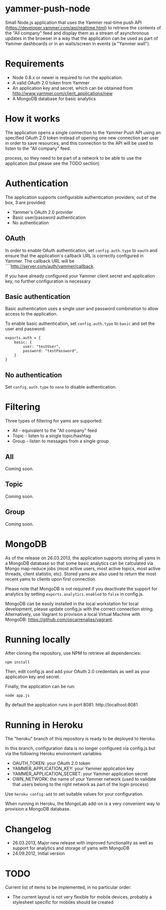 yammer-push-node
================

Small Node.js application that uses the Yammer real-time push API (https://developer.yammer.com/api/realtime.html) to retrieve the contents of the "All company" feed and display them as a stream of asynchronous updates in the browser in a way that the application can be used as part of Yammer dashboards or in an walls/screen in events (a "Yammer wall").

Requirements
============
* Node 0.8.x or newer is required to run the application.
* A valid OAuth 2.0 token from Yammer
* An application key and secret, which can be obtained from http://www.yammer.com/client_applications/new
* A MongoDB database for basic analytics

How it works
============
The application opens a single connection to the Yammer Push API using an specified OAuth 2.0 token instead of opening one new connection per user in order to save resources, and this connection to the API will be used to listen to the "All company" feed. 



 process, so they need to be part of a network to be able to use the application (but please see the TODO section)

Authentication
==============
The application supports configurable authentication providers; out of the box, 3 are provided:

* Yammer's OAuth 2.0 provider
* Basic user/password authentication
* No authentication

OAuth
-----
In order to enable OAuth authentication, set ```config.auth.type``` to ```oauth``` and ensure that the application's callback URL is correctly configured in Yammer. The callback URL will be ````http://server.com/auth/yammer/callback.

If you have already configured your Yammer client secret and application key, no further configuration is necessary.

Basic authentication
--------------------
Basic authentication uses a single user and password combination to allow access to the application.

To enable basic authentication, set ```config.auth.type``` to ```basic``` and set the user and password:

```
exports.auth = {
	basic: {
		user: "testUser",
		password: "testPassword",
	}	
}
```

No authentication
-----------------
Set ```config.auth.type``` to ```none``` to disable authentication. 

Filtering
=========
Three types of filtering for yams are supported:

* All - equivalent to the "All company" feed
* Topic - listen to a single topic/hashtag
* Group - listen to messages from a single group

All
---
Coming soon.

Topic
-----
Coming soon.

Group
-----
Coming soon.

MongoDB
=======
As of the release on 26.03.2013, the application supports storing all yams in a MongoDB database so that some basic analytics can be 
calculated via Mongo map-reduce jobs (most active users, most active topics, most active threads, client statistis, etc). Stored yams
are also used to return the most recent yams to clients upon first connection.

Please note that MongoDB is not required if you deactivate the support for analytics by setting ```exports.analytics.enabled``` to ```false``` in config.js. 

MongoDB can be easily installed in the local workstation for local development, please update config.js with the correct
connection string. Alternatively, use Vagrant to provision a local Virtual Machine with MongoDB: https://github.com/oscarrenalias/vagrant.

Running locally
===============
After cloning the repository, use NPM to retrieve all dependencies:

```npm install```

Then, edit config.js and add your OAuth 2.0 credentials as well as your application key and secret.

Finally, the application can be run:

```node app.js```

By default the application runs in port 8081: http://localhost:8081

Running in Heroku
=================
The "heroku" branch of this repository is ready to be deployed to Heroku. 

In this branch, configuration data is no longer configured via config.js but via the following Heroku environment variables:

* OAUTH_TOKEN: your OAuth 2.0 token
* YAMMER_APPLICATION_KEY: your Yammer application key
* YAMMER_APPLICATION_SECRET: your Yammer application secret
* OWN_NETWORK: the name of your Yammer network (used to validate that users belong to the right network as part of the login process)

Use ```heroku config:add``` to set suitable values for your configuration.

When running in Heroku, the MongoLab add-on is a very convenient way to provision a MongoDB database.

Changelog
=========
* 26.03.2013, Major new release with improved functionality as well as support for analytics and storage of yams with MongoDB
* 24.09.2012, Initial version

TODO
====
Current list of items to be implemented, in no particular order:

* The current layout is not very flexible for mobile devices, probably a stylesheet specific for mobiles should be created